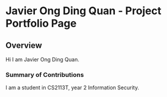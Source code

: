 # Javier Ong Ding Quan - Project Portfolio Page

## Overview
Hi I am Javier Ong Ding Quan. 

### Summary of Contributions
I am a student in CS2113T, year 2 Information Security.